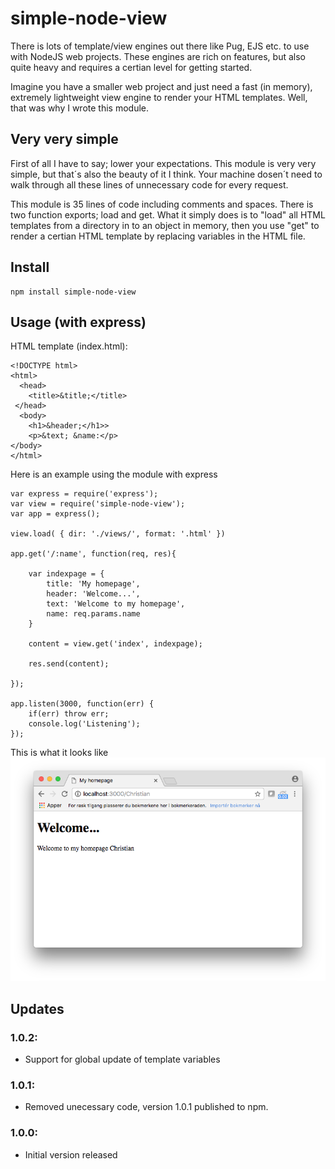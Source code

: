 # simple-node-view
There is lots of template/view engines out there like Pug, EJS etc. to use with NodeJS web projects. These engines are rich on features, but also quite heavy and requires a certian level for getting started.

Imagine you have a smaller web project and just need a fast (in memory), extremely lightweight view engine to render your HTML templates. Well, that was why I wrote this module.

## Very very simple
First of all I have to say; lower your expectations. This module is very very simple, but that´s also the beauty of it I think. Your machine dosen´t need to walk through all these lines of unnecessary code for every request.

This module is 35 lines of code including comments and spaces. There is two function exports; load and get. What it simply does is to "load" all HTML templates from a directory in to an object in memory, then you use "get" to render a certian HTML template by replacing variables in the HTML file.

## Install
```
npm install simple-node-view
```

## Usage (with express)
HTML template (index.html):
```
<!DOCTYPE html>
<html>
  <head>
    <title>&title;</title>
 </head>
  <body>
    <h1>&header;</h1>>
    <p>&text; &name:</p>
</body>
</html>
```

Here is an example using the module with express
```
var express = require('express');
var view = require('simple-node-view');
var app = express();

view.load( { dir: './views/', format: '.html' })

app.get('/:name', function(req, res){

    var indexpage = {
        title: 'My homepage',
        header: 'Welcome...',
        text: 'Welcome to my homepage',
        name: req.params.name
    }

    content = view.get('index', indexpage);

    res.send(content);

});

app.listen(3000, function(err) {
    if(err) throw err;
    console.log('Listening');
});
```
This is what it looks like
![alt text](screenshot.png)

## Updates
### 1.0.2:
* Support for global update of template variables

### 1.0.1:
* Removed unecessary code, version 1.0.1 published to npm.

### 1.0.0:
* Initial version released